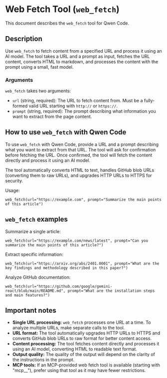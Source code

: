 # Web Fetch Tool (`web_fetch`)

This document describes the `web_fetch` tool for Qwen Code.

## Description

Use `web_fetch` to fetch content from a specified URL and process it using an AI model. The tool takes a URL and a prompt as input, fetches the URL content, converts HTML to markdown, and processes the content with the prompt using a small, fast model.

### Arguments

`web_fetch` takes two arguments:

- `url` (string, required): The URL to fetch content from. Must be a fully-formed valid URL starting with `http://` or `https://`.
- `prompt` (string, required): The prompt describing what information you want to extract from the page content.

## How to use `web_fetch` with Qwen Code

To use `web_fetch` with Qwen Code, provide a URL and a prompt describing what you want to extract from that URL. The tool will ask for confirmation before fetching the URL. Once confirmed, the tool will fetch the content directly and process it using an AI model.

The tool automatically converts HTML to text, handles GitHub blob URLs (converting them to raw URLs), and upgrades HTTP URLs to HTTPS for security.

Usage:

```
web_fetch(url="https://example.com", prompt="Summarize the main points of this article")
```

## `web_fetch` examples

Summarize a single article:

```
web_fetch(url="https://example.com/news/latest", prompt="Can you summarize the main points of this article?")
```

Extract specific information:

```
web_fetch(url="https://arxiv.org/abs/2401.0001", prompt="What are the key findings and methodology described in this paper?")
```

Analyze GitHub documentation:

```
web_fetch(url="https://github.com/google/gemini-react/blob/main/README.md", prompt="What are the installation steps and main features?")
```

## Important notes

- **Single URL processing:** `web_fetch` processes one URL at a time. To analyze multiple URLs, make separate calls to the tool.
- **URL format:** The tool automatically upgrades HTTP URLs to HTTPS and converts GitHub blob URLs to raw format for better content access.
- **Content processing:** The tool fetches content directly and processes it using an AI model, converting HTML to readable text format.
- **Output quality:** The quality of the output will depend on the clarity of the instructions in the prompt.
- **MCP tools:** If an MCP-provided web fetch tool is available (starting with "mcp\_\_"), prefer using that tool as it may have fewer restrictions.
